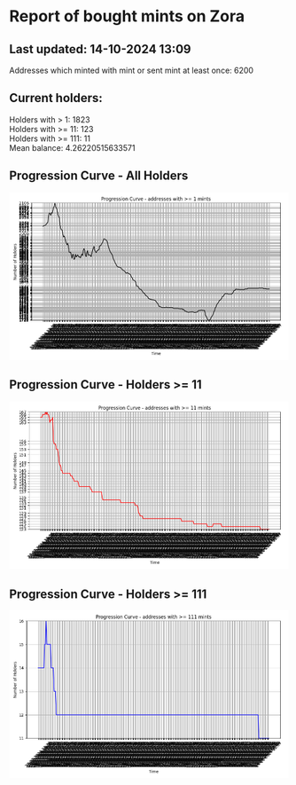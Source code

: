 # Report of bought mints on Zora
## Last updated: 14-10-2024 13:09
Addresses which minted with mint or sent mint at least once: 6200

## Current holders:
Holders with > 1: 1823  
Holders with >= 11: 123  
Holders with >= 111: 11  
Mean balance: 4.26220515633571  

## Progression Curve - All Holders
![addresses with >= 1 mint](progression_curve_all.png)
## Progression Curve - Holders >= 11
![addresses with >= 11 mints](progression_curve_gt_11.png)
## Progression Curve - Holders >= 111
![addresses with >= 111 mints](progression_curve_gt_111.png)
